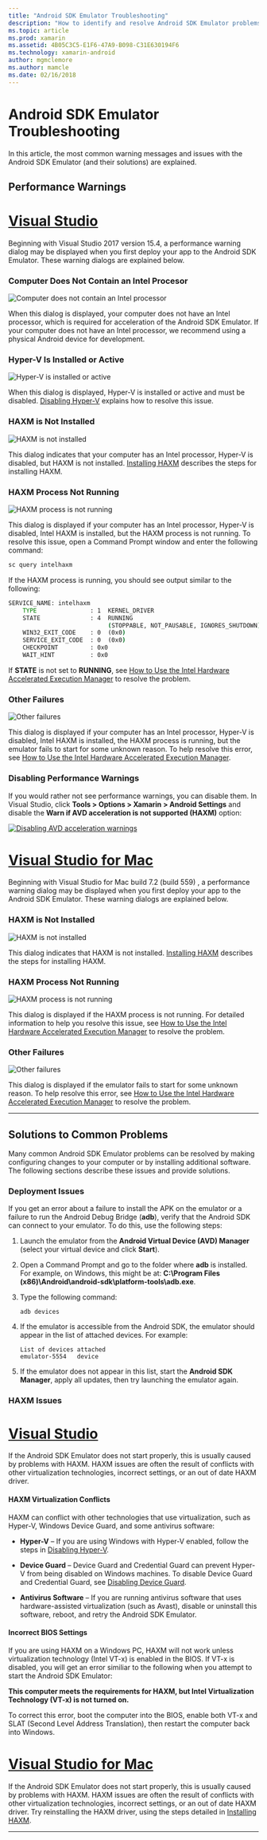 ```yaml
---
title: "Android SDK Emulator Troubleshooting"
description: "How to identify and resolve Android SDK Emulator problems"
ms.topic: article
ms.prod: xamarin
ms.assetid: 4B05C3C5-E1F6-47A9-B098-C31E630194F6
ms.technology: xamarin-android
author: mgmclemore
ms.author: mamcle
ms.date: 02/16/2018
---
```


# Android SDK Emulator Troubleshooting

In this article, the most common warning messages and issues with the
Android SDK Emulator (and their solutions) are explained.
 
<a name="perfwarn" />

## Performance Warnings

# [Visual Studio](#tab/vswin)

Beginning with Visual Studio 2017 version 15.4, a performance warning
dialog may be displayed when you first deploy your app to the Android
SDK Emulator. These warning dialogs are explained below.

### Computer Does Not Contain an Intel Procesor

![Computer does not contain an Intel processor](troubleshooting-images/01-no-intel-processor.png)

When this dialog is displayed, your computer does not have an Intel
processor, which is required for acceleration of the Android SDK
Emulator. If your computer does not have an Intel processor, we
recommend using a physical Android device for development.

### Hyper-V Is Installed or Active

![Hyper-V is installed or active](troubleshooting-images/02-hyper-v-active.png)

When this dialog is displayed, Hyper-V is installed or active and
must be disabled. [Disabling Hyper-V](~/android/get-started/installation/android-emulator/hardware-acceleration.md#disable-hyperv) explains how to resolve this issue. 

### HAXM is Not Installed

![HAXM is not installed](troubleshooting-images/03-haxm-not-installed.png)

This dialog indicates that your computer has an Intel processor, 
Hyper-V is disabled, but HAXM is not installed.
[Installing HAXM](~/android/get-started/installation/android-emulator/hardware-acceleration.md#install-haxm)
describes the steps for installing HAXM.

### HAXM Process Not Running

![HAXM process is not running](troubleshooting-images/04-haxm-process-not-running.png)

This dialog is displayed if your computer has an Intel processor,
Hyper-V is disabled, Intel HAXM is installed, but the HAXM process is
not running. To resolve this issue, open a Command Prompt window and
enter the following command:

```cmd
sc query intelhaxm
```

If the HAXM process is running, you should see output similar
to the following:

```cmd
SERVICE_NAME: intelhaxm
    TYPE               : 1  KERNEL_DRIVER
    STATE              : 4  RUNNING
                            (STOPPABLE, NOT_PAUSABLE, IGNORES_SHUTDOWN)
    WIN32_EXIT_CODE    : 0  (0x0)
    SERVICE_EXIT_CODE  : 0  (0x0)
    CHECKPOINT         : 0x0
    WAIT_HINT          : 0x0
```


If **STATE** is not set to **RUNNING**, see
[How to Use the Intel Hardware Accelerated Execution Manager](https://software.intel.com/en-us/android/articles/how-to-use-the-intel-hardware-accelerated-execution-manager-intel-haxm-android-emulator) to resolve the problem.


### Other Failures

![Other failures](troubleshooting-images/05-other-failure.png)

This dialog is displayed if your computer has an Intel processor,
Hyper-V is disabled, Intel HAXM is installed, the HAXM process is
running, but the emulator fails to start for some unknown reason.
To help resolve this error, see
[How to Use the Intel Hardware Accelerated Execution Manager](https://software.intel.com/en-us/android/articles/how-to-use-the-intel-hardware-accelerated-execution-manager-intel-haxm-android-emulator).

### Disabling Performance Warnings

If you would rather not see performance warnings, you can
disable them. In Visual Studio, click **Tools > Options > Xamarin >
Android Settings** and disable the **Warn if AVD acceleration is not
supported (HAXM)** option:

[![Disabling AVD acceleration warnings](troubleshooting-images/win/06-disable-perf-warnings-sml.png)](troubleshooting-images/win/06-disable-perf-warnings.png)

# [Visual Studio for Mac](#tab/vsmac)

Beginning with Visual Studio for Mac build 7.2 (build 559) , a
performance warning dialog may be displayed when you first deploy your
app to the Android SDK Emulator. These warning dialogs are explained
below.

### HAXM is Not Installed

![HAXM is not installed](troubleshooting-images/03-haxm-not-installed.png)

This dialog indicates that HAXM is not installed.
[Installing HAXM](~/android/get-started/installation/android-emulator/hardware-acceleration.md#install-haxm)
describes the steps for installing HAXM.

### HAXM Process Not Running

![HAXM process is not running](troubleshooting-images/04-haxm-process-not-running.png)

This dialog is displayed if the HAXM process is not running. For
detailed information to help you resolve this issue, see
[How to Use the Intel Hardware Accelerated Execution Manager](https://software.intel.com/en-us/android/articles/how-to-use-the-intel-hardware-accelerated-execution-manager-intel-haxm-android-emulator) to resolve the problem.

### Other Failures

![Other failures](troubleshooting-images/05-other-failure.png)

This dialog is displayed if the emulator fails to start for some
unknown reason. To help resolve this error, see
[How to Use the Intel Hardware Accelerated Execution Manager](https://software.intel.com/en-us/android/articles/how-to-use-the-intel-hardware-accelerated-execution-manager-intel-haxm-android-emulator) to resolve the problem.

-----

<a name="solutions" />

## Solutions to Common Problems

Many common Android SDK Emulator problems can be resolved by making
configuring changes to your computer or by installing additional
software. The following sections describe these issues and provide
solutions.

<a name="deployment" />

### Deployment Issues

If you get an error about a failure to install the APK on the emulator or
a failure to run the Android Debug Bridge (**adb**), verify that the
Android SDK can connect to your emulator. To do this, use the following
steps:

1. Launch the emulator from the **Android Virtual Device (AVD) Manager** (select
   your virtual device and click **Start**).

2. Open a Command Prompt and go to the folder where **adb** is
   installed. For example, on Windows, this might be at: **C:\\Program
   Files (x86)\\Android\\android-sdk\\platform-tools\\adb.exe**.

3. Type the following command:

   ```shell
   adb devices
   ```

4. If the emulator is accessible from the Android SDK, the emulator
   should appear in the list of attached devices. For example:

   ```shell
   List of devices attached
   emulator-5554   device
   ```

5. If the emulator does not appear in this list, start the **Android
   SDK Manager**, apply all updates, then try launching the
   emulator again.


<a name="haxm-issues" />

### HAXM Issues

# [Visual Studio](#tab/vswin)

If the Android SDK Emulator does not start properly, this is usually
caused by problems with HAXM. HAXM issues are often the result of
conflicts with other virtualization technologies, incorrect
settings, or an out of date HAXM driver.

<a name="virt-conflicts" />

#### HAXM Virtualization Conflicts

HAXM can conflict with other technologies that use virtualization,
such as Hyper-V, Windows Device Guard, and some antivirus software:

- **Hyper-V** &ndash; If you are using Windows with Hyper-V enabled,
  follow the steps in
  [Disabling Hyper-V](~/android/get-started/installation/android-emulator/hardware-acceleration.md#disable-hyperv).

- **Device Guard** &ndash; Device Guard and Credential Guard can
  prevent Hyper-V from being disabled on Windows machines. To disable
  Device Guard and Credential Guard, see
  [Disabling Device Guard](~/android/get-started/installation/android-emulator/hardware-acceleration.md#disable-devguard).

- **Antivirus Software** &ndash; If you are running antivirus software
  that uses hardware-assisted virtualization (such as Avast), disable
  or uninstall this software, reboot, and retry the Android SDK
  Emulator.

<a name="bios" />

#### Incorrect BIOS Settings

If you are using HAXM on a Windows PC, HAXM will not work unless
virtualization technology (Intel VT-x) is enabled in the BIOS. If VT-x
is disabled, you will get an error similiar to the following when you
attempt to start the Android SDK Emulator:

**This computer meets the requirements for HAXM, but Intel
Virtualization Technology (VT-x) is not turned on.**

To correct this error, boot the computer into the BIOS, enable both
VT-x and SLAT (Second Level Address Translation), then restart the
computer back into Windows.

# [Visual Studio for Mac](#tab/vsmac)

If the Android SDK Emulator does not start properly, this is usually
caused by problems with HAXM. HAXM issues are often the result of
conflicts with other virtualization technologies, incorrect settings,
or an out of date HAXM driver. Try reinstalling the HAXM driver, using
the steps detailed in
[Installing HAXM](~/android/get-started/installation/android-emulator/hardware-acceleration.md#install-haxm).

-----
